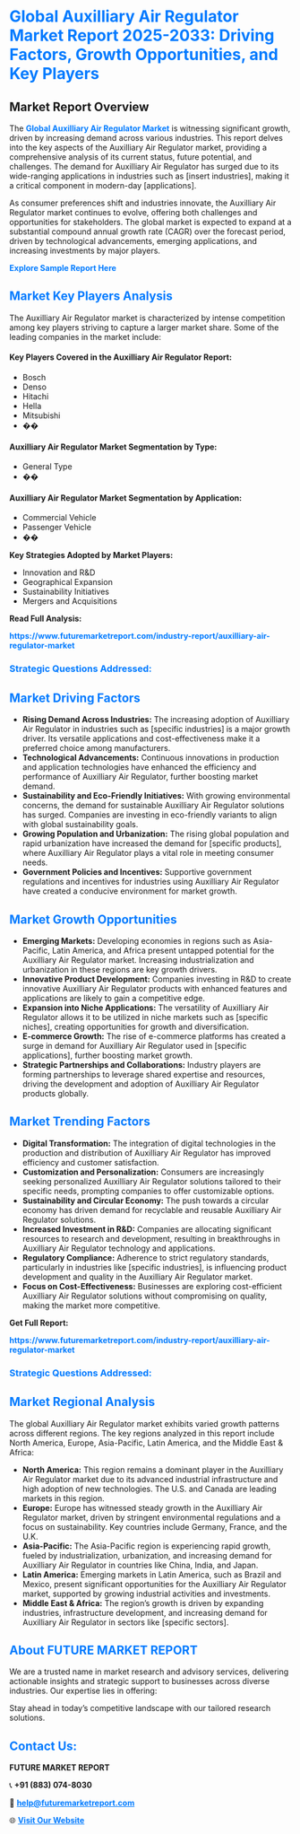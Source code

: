<h1 style="color: #007BFF;">Global Auxilliary Air Regulator Market Report 2025-2033: Driving Factors, Growth Opportunities, and Key Players</h1>

<section id="overview">
<h2>Market Report Overview</h2>
<p>The <a href="https://www.futuremarketreport.com/industry-report/auxilliary-air-regulator-market" style="color: #007BFF; text-decoration: none;"><strong>Global Auxilliary Air Regulator Market</strong></a> is witnessing significant growth, driven by increasing demand across various industries. This report delves into the key aspects of the Auxilliary Air Regulator market, providing a comprehensive analysis of its current status, future potential, and challenges. The demand for Auxilliary Air Regulator has surged due to its wide-ranging applications in industries such as [insert industries], making it a critical component in modern-day [applications].</p>
<p>As consumer preferences shift and industries innovate, the Auxilliary Air Regulator market continues to evolve, offering both challenges and opportunities for stakeholders. The global market is expected to expand at a substantial compound annual growth rate (CAGR) over the forecast period, driven by technological advancements, emerging applications, and increasing investments by major players.</p>
</section>

<section id="overview">
<p><a href="https://www.futuremarketreport.com/request-sample/reportId=114014" style="color: #007BFF; text-decoration: none;"><strong>Explore Sample Report Here</strong></a></p>
</section>

<section id="key-players">
<h2 style="color: #007BFF;">Market Key Players Analysis</h2>
<p>The Auxilliary Air Regulator market is characterized by intense competition among key players striving to capture a larger market share. Some of the leading companies in the market include:</p>
<h4>Key Players Covered in the Auxilliary Air Regulator Report:</h4>
<ul><li>Bosch</li><li>Denso</li><li>Hitachi</li><li>Hella</li><li>Mitsubishi</li><li>��</li></ul>
<h4>Auxilliary Air Regulator Market Segmentation by Type:</h4>
<ul><li>General Type</li><li>��</li></ul>

<h4>Auxilliary Air Regulator Market Segmentation by Application:</h4>
<ul><li>Commercial Vehicle</li><li>Passenger Vehicle</li><li>��</li></ul>
<p><strong>Key Strategies Adopted by Market Players:</strong></p>
<ul>
<li>Innovation and R&D</li>
<li>Geographical Expansion</li>
<li>Sustainability Initiatives</li>
<li>Mergers and Acquisitions</li>
</ul>
</section>

<section>
<p><strong>Read Full Analysis: </strong></p><a href="https://www.futuremarketreport.com/industry-report/auxilliary-air-regulator-market" style="color: #007BFF; text-decoration: none;"><strong>https://www.futuremarketreport.com/industry-report/auxilliary-air-regulator-market</strong></a>
<h3 style="color: #007BFF;">Strategic Questions Addressed:</h3>
</section>

<section id="driving-factors">
<h2 style="color: #007BFF;">Market Driving Factors</h2>
<ul>
<li><strong>Rising Demand Across Industries:</strong> The increasing adoption of Auxilliary Air Regulator in industries such as [specific industries] is a major growth driver. Its versatile applications and cost-effectiveness make it a preferred choice among manufacturers.</li>
<li><strong>Technological Advancements:</strong> Continuous innovations in production and application technologies have enhanced the efficiency and performance of Auxilliary Air Regulator, further boosting market demand.</li>
<li><strong>Sustainability and Eco-Friendly Initiatives:</strong> With growing environmental concerns, the demand for sustainable Auxilliary Air Regulator solutions has surged. Companies are investing in eco-friendly variants to align with global sustainability goals.</li>
<li><strong>Growing Population and Urbanization:</strong> The rising global population and rapid urbanization have increased the demand for [specific products], where Auxilliary Air Regulator plays a vital role in meeting consumer needs.</li>
<li><strong>Government Policies and Incentives:</strong> Supportive government regulations and incentives for industries using Auxilliary Air Regulator have created a conducive environment for market growth.</li>
</ul>
</section>

<section id="growth-opportunities">
<h2 style="color: #007BFF;">Market Growth Opportunities</h2>
<ul>
<li><strong>Emerging Markets:</strong> Developing economies in regions such as Asia-Pacific, Latin America, and Africa present untapped potential for the Auxilliary Air Regulator market. Increasing industrialization and urbanization in these regions are key growth drivers.</li>
<li><strong>Innovative Product Development:</strong> Companies investing in R&D to create innovative Auxilliary Air Regulator products with enhanced features and applications are likely to gain a competitive edge.</li>
<li><strong>Expansion into Niche Applications:</strong> The versatility of Auxilliary Air Regulator allows it to be utilized in niche markets such as [specific niches], creating opportunities for growth and diversification.</li>
<li><strong>E-commerce Growth:</strong> The rise of e-commerce platforms has created a surge in demand for Auxilliary Air Regulator used in [specific applications], further boosting market growth.</li>
<li><strong>Strategic Partnerships and Collaborations:</strong> Industry players are forming partnerships to leverage shared expertise and resources, driving the development and adoption of Auxilliary Air Regulator products globally.</li>
</ul>
</section>

<section id="trending-factors">
<h2 style="color: #007BFF;">Market Trending Factors</h2>
<ul>
<li><strong>Digital Transformation:</strong> The integration of digital technologies in the production and distribution of Auxilliary Air Regulator has improved efficiency and customer satisfaction.</li>
<li><strong>Customization and Personalization:</strong> Consumers are increasingly seeking personalized Auxilliary Air Regulator solutions tailored to their specific needs, prompting companies to offer customizable options.</li>
<li><strong>Sustainability and Circular Economy:</strong> The push towards a circular economy has driven demand for recyclable and reusable Auxilliary Air Regulator solutions.</li>
<li><strong>Increased Investment in R&D:</strong> Companies are allocating significant resources to research and development, resulting in breakthroughs in Auxilliary Air Regulator technology and applications.</li>
<li><strong>Regulatory Compliance:</strong> Adherence to strict regulatory standards, particularly in industries like [specific industries], is influencing product development and quality in the Auxilliary Air Regulator market.</li>
<li><strong>Focus on Cost-Effectiveness:</strong> Businesses are exploring cost-efficient Auxilliary Air Regulator solutions without compromising on quality, making the market more competitive.</li>
</ul>
</section>

<section>
<p><strong>Get Full Report: </strong></p><a href="https://www.futuremarketreport.com/industry-report/auxilliary-air-regulator-market" style="color: #007BFF; text-decoration: none;"><strong>https://www.futuremarketreport.com/industry-report/auxilliary-air-regulator-market</strong></a>
<h3 style="color: #007BFF;">Strategic Questions Addressed:</h3>
</section>


<section id="regional-analysis">
<h2 style="color: #007BFF;">Market Regional Analysis</h2>
<p>The global Auxilliary Air Regulator market exhibits varied growth patterns across different regions. The key regions analyzed in this report include North America, Europe, Asia-Pacific, Latin America, and the Middle East & Africa:</p>
<ul>
<li><strong>North America:</strong> This region remains a dominant player in the Auxilliary Air Regulator market due to its advanced industrial infrastructure and high adoption of new technologies. The U.S. and Canada are leading markets in this region.</li>
<li><strong>Europe:</strong> Europe has witnessed steady growth in the Auxilliary Air Regulator market, driven by stringent environmental regulations and a focus on sustainability. Key countries include Germany, France, and the U.K.</li>
<li><strong>Asia-Pacific:</strong> The Asia-Pacific region is experiencing rapid growth, fueled by industrialization, urbanization, and increasing demand for Auxilliary Air Regulator in countries like China, India, and Japan.</li>
<li><strong>Latin America:</strong> Emerging markets in Latin America, such as Brazil and Mexico, present significant opportunities for the Auxilliary Air Regulator market, supported by growing industrial activities and investments.</li>
<li><strong>Middle East & Africa:</strong> The region’s growth is driven by expanding industries, infrastructure development, and increasing demand for Auxilliary Air Regulator in sectors like [specific sectors].</li>
</ul>
</section>

<footer>
<h2 style="color: #007BFF;">About FUTURE MARKET REPORT</h2>
<p>We are a trusted name in market research and advisory services, delivering actionable insights and strategic support to businesses across diverse industries. Our expertise lies in offering:</p>

<p>Stay ahead in today’s competitive landscape with our tailored research solutions.</p>

<h2 style="color: #007BFF;">Contact Us:</h2>
<p><strong>FUTURE MARKET REPORT</strong></p>
<p>📞 <strong>+91 (883) 074-8030</strong></p>
<p>📧 <strong><a href="mailto:help@futuremarketreport.com" style="color: #007BFF;">help@futuremarketreport.com</a></strong></p>
<p>🌐 <strong><a href="https://www.futuremarketreport.com/" style="color: #007BFF;">Visit Our Website</a></strong></p>
</footer>